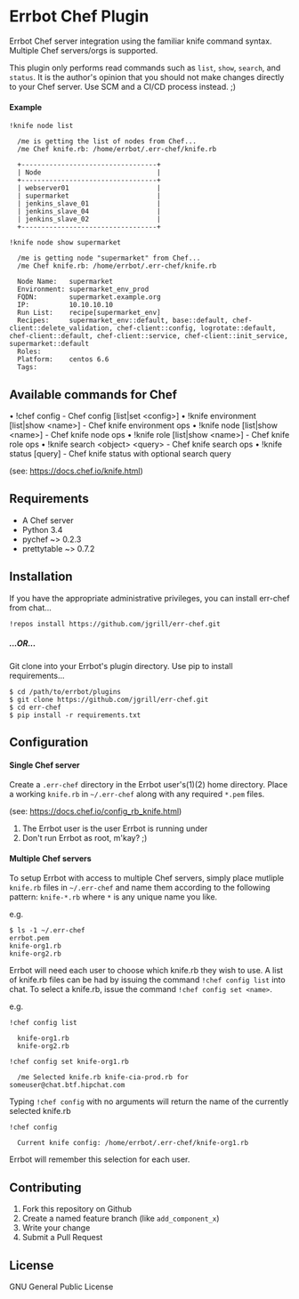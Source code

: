 Errbot Chef Plugin
==================

Errbot Chef server integration using the familiar knife command syntax. Multiple Chef servers/orgs is supported.

This plugin only performs read commands such as `list`, `show`, `search`, and `status`. It is the author's opinion that you should not make changes directly to your Chef server. Use SCM and a CI/CD process instead. ;)

#### Example

    !knife node list

      /me is getting the list of nodes from Chef...
      /me Chef knife.rb: /home/errbot/.err-chef/knife.rb

      +----------------------------------+
      | Node                             |
      +----------------------------------+
      | webserver01                      |
      | supermarket                      |
      | jenkins_slave_01                 |
      | jenkins_slave_04                 |
      | jenkins_slave_02                 |
      +----------------------------------+

    !knife node show supermarket

      /me is getting node "supermarket" from Chef...
      /me Chef knife.rb: /home/errbot/.err-chef/knife.rb

      Node Name:   supermarket
      Environment: supermarket_env_prod
      FQDN:        supermarket.example.org
      IP:          10.10.10.10
      Run List:    recipe[supermarket_env]
      Recipes:     supermarket_env::default, base::default, chef-client::delete_validation, chef-client::config, logrotate::default, chef-client::default, chef-client::service, chef-client::init_service, supermarket::default
      Roles:
      Platform:    centos 6.6
      Tags:

Available commands for Chef
---------------------------

• !chef config - Chef config [list|set &lt;config&gt;]
• !knife environment [list|show &lt;name&gt;] - Chef knife environment ops
• !knife node [list|show &lt;name&gt;] - Chef knife node ops
• !knife role [list|show &lt;name&gt;] - Chef knife role ops
• !knife search &lt;object&gt; &lt;query&gt; - Chef knife search ops
• !knife status [query] - Chef knife status with optional search query

(see: https://docs.chef.io/knife.html)

Requirements
------------
- A Chef server
- Python 3.4
- pychef ~> 0.2.3
- prettytable ~> 0.7.2

Installation
------------

If you have the appropriate administrative privileges, you can install err-chef from chat...

    !repos install https://github.com/jgrill/err-chef.git

##### ...OR...

Git clone into your Errbot's plugin directory. Use pip to install requirements...

    $ cd /path/to/errbot/plugins
    $ git clone https://github.com/jgrill/err-chef.git
    $ cd err-chef
    $ pip install -r requirements.txt

Configuration
-------------

#### Single Chef server

Create a `.err-chef` directory in the Errbot user's(1)(2) home directory. Place a working `knife.rb` in `~/.err-chef` along with any required `*.pem` files.

(see: https://docs.chef.io/config_rb_knife.html)

1. The Errbot user is the user Errbot is running under
2. Don't run Errbot as root, m'kay? ;)

#### Multiple Chef servers

To setup Errbot with access to multiple Chef servers, simply place mutliple `knife.rb` files in `~/.err-chef` and name them according to the following pattern: `knife-*.rb` where `*` is any unique name you like.

e.g.

    $ ls -1 ~/.err-chef
    errbot.pem
    knife-org1.rb
    knife-org2.rb

Errbot will need each user to choose which knife.rb they wish to use. A list of knife.rb files can be had by issuing the command `!chef config list` into chat. To select a knife.rb, issue the command `!chef config set <name>`.

e.g.

    !chef config list

      knife-org1.rb
      knife-org2.rb

    !chef config set knife-org1.rb

      /me Selected knife.rb knife-cia-prod.rb for someuser@chat.btf.hipchat.com

Typing `!chef config` with no arguments will return the name of the currently selected knife.rb

    !chef config

      Current knife config: /home/errbot/.err-chef/knife-org1.rb

Errbot will remember this selection for each user.

Contributing
------------

1. Fork this repository on Github
2. Create a named feature branch (like `add_component_x`)
3. Write your change
4. Submit a Pull Request

License
-------
GNU General Public License
